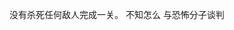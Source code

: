 没有杀死任何敌人完成一关。<!-- complete the level without killing any enemies -->
不知怎么 <!-- somehow -->
与恐怖分子谈判 <!-- negotiate with terrorists -->
